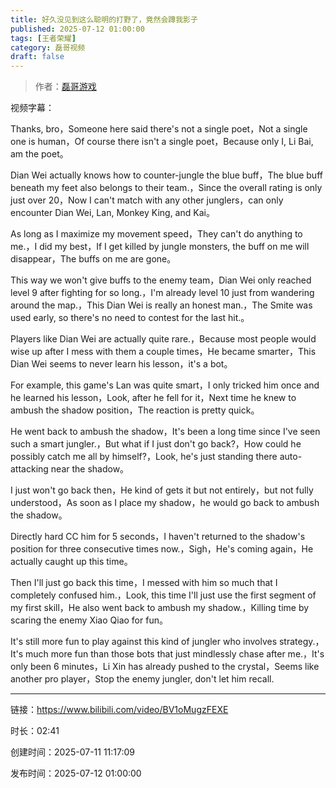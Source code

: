 ```yaml
---
title: 好久没见到这么聪明的打野了，竟然会蹲我影子
published: 2025-07-12 01:00:00
tags: [王者荣耀]
category: 磊哥视频
draft: false
---
```



> 作者：[磊哥游戏](https://space.bilibili.com/268941858?spm_id_from=333.788.upinfo.head.click)

视频字幕：

Thanks, bro，Someone here said there's not a single poet，Not a single one is human，Of course there isn't a single poet，Because only I, Li Bai, am the poet。

Dian Wei actually knows how to counter-jungle the blue buff，The blue buff beneath my feet also belongs to their team.，Since the overall rating is only just over 20，Now I can't match with any other junglers，can only encounter Dian Wei, Lan, Monkey King, and Kai。

As long as I maximize my movement speed，They can't do anything to me.，I did my best，If I get killed by jungle monsters, the buff on me will disappear，The buffs on me are gone。

This way we won't give buffs to the enemy team，Dian Wei only reached level 9 after fighting for so long.，I'm already level 10 just from wandering around the map.，This Dian Wei is really an honest man.，The Smite was used early, so there's no need to contest for the last hit.。

Players like Dian Wei are actually quite rare.，Because most people would wise up after I mess with them a couple times，He became smarter，This Dian Wei seems to never learn his lesson，it's a bot。

For example, this game's Lan was quite smart，I only tricked him once and he learned his lesson，Look, after he fell for it，Next time he knew to ambush the shadow position，The reaction is pretty quick。

He went back to ambush the shadow，It's been a long time since I've seen such a smart jungler.，But what if I just don't go back?，How could he possibly catch me all by himself?，Look, he's just standing there auto-attacking near the shadow。

I just won't go back then，He kind of gets it but not entirely，but not fully understood，As soon as I place my shadow，he would go back to ambush the shadow。

Directly hard CC him for 5 seconds，I haven't returned to the shadow's position for three consecutive times now.，Sigh，He's coming again，He actually caught up this time。

Then I'll just go back this time，I messed with him so much that I completely confused him.，Look, this time I'll just use the first segment of my first skill，He also went back to ambush my shadow.，Killing time by scaring the enemy Xiao Qiao for fun。

It's still more fun to play against this kind of jungler who involves strategy.，It's much more fun than those bots that just mindlessly chase after me.，It's only been 6 minutes，Li Xin has already pushed to the crystal，Seems like another pro player，Stop the enemy jungler, don't let him recall.

---

链接：https://www.bilibili.com/video/BV1oMugzFEXE

时长：02:41

创建时间：2025-07-11 11:17:09

发布时间：2025-07-12 01:00:00

